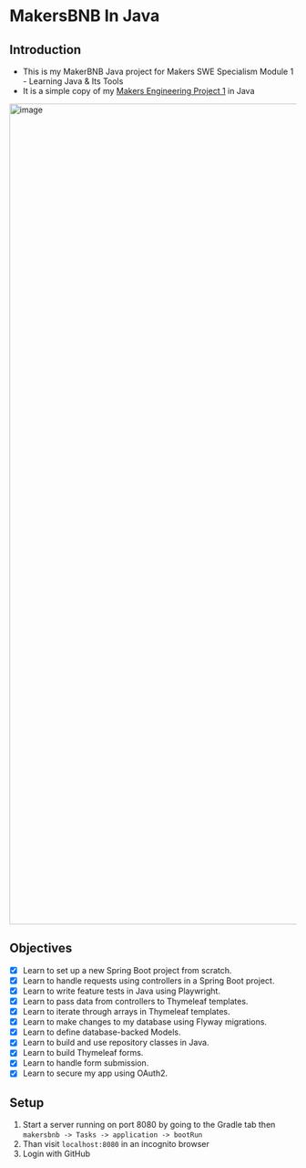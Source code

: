 # MakersBNB In Java

## Introduction

- This is my MakerBNB Java project for Makers SWE Specialism Module 1 - Learning Java & Its Tools
- It is a simple copy of my [Makers Engineering Project 1](https://github.com/NatalieJClark/makersbnb-python) in Java

<img width="1438" alt="image" src="https://github.com/NatalieJClark/makersbnb-java/assets/107806810/3a102b7b-bc51-430c-9422-5292d863cefc">


## Objectives

- [x] Learn to set up a new Spring Boot project from scratch.  
- [x] Learn to handle requests using controllers in a Spring Boot project.
- [x] Learn to write feature tests in Java using Playwright.
- [x] Learn to pass data from controllers to Thymeleaf templates.  
- [x] Learn to iterate through arrays in Thymeleaf templates.
- [x] Learn to make changes to my database using Flyway migrations.
- [x] Learn to define database-backed Models.
- [x] Learn to build and use repository classes in Java.
- [x] Learn to build Thymeleaf forms. 
- [x] Learn to handle form submission.
- [x] Learn to secure my app using OAuth2.

## Setup

1. Start a server running on port 8080 by going to the Gradle tab then `makersbnb -> Tasks -> application -> bootRun` 
2. Than visit `localhost:8080` in an incognito browser  
3. Login with GitHub
